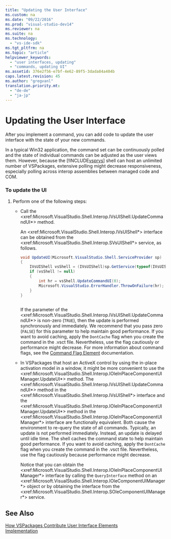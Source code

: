 ```yaml
---
title: "Updating the User Interface"
ms.custom: na
ms.date: "09/22/2016"
ms.prod: "visual-studio-dev14"
ms.reviewer: na
ms.suite: na
ms.technology: 
  - "vs-ide-sdk"
ms.tgt_pltfrm: na
ms.topic: "article"
helpviewer_keywords: 
  - "user interfaces, updating"
  - "commands, updating UI"
ms.assetid: 376e2f56-e7bf-4e62-89f5-3dada84a404b
caps.latest.revision: 45
ms.author: "gregvanl"
translation.priority.mt: 
  - "de-de"
  - "ja-jp"
---
```

# Updating the User Interface
After you implement a command, you can add code to update the user interface with the state of your new commands.  
  
 In a typical Win32 application, the command set can be continuously polled and the state of individual commands can be adjusted as the user views them. However, because the [!INCLUDE[vsprvs](../vs140/includes/vsprvs_md.md)] shell can host an unlimited number of VSPackages, extensive polling might decrease responsiveness, especially polling across interop assemblies between managed code and COM.  
  
### To update the UI  
  
1.  Perform one of the following steps:  
  
    -   Call the \<xref:Microsoft.VisualStudio.Shell.Interop.IVsUIShell.UpdateCommandUI*> method.  
  
         An \<xref:Microsoft.VisualStudio.Shell.Interop.IVsUIShell*> interface can be obtained from the \<xref:Microsoft.VisualStudio.Shell.Interop.SVsUIShell*> service, as follows.  
  
        ```c#  
        void UpdateUI(Microsoft.VisualStudio.Shell.ServiceProvider sp)  
        {  
            IVsUIShell vsShell = (IVsUIShell)sp.GetService(typeof(IVsUIShell));  
            if (vsShell != null)  
            {  
                int hr = vsShell.UpdateCommandUI(0);  
                Microsoft.VisualStudio.ErrorHandler.ThrowOnFailure(hr);  
            }  
        }  
  
        ```  
  
         If the parameter of the \<xref:Microsoft.VisualStudio.Shell.Interop.IVsUIShell.UpdateCommandUI*> is non-zero (`TRUE`), then the update is performed synchronously and immediately. We recommend that you pass zero (`FALSE`) for this parameter to help maintain good performance. If you want to avoid caching, apply the `DontCache` flag when you create the command in the .vsct file. Nevertheless, use the flag cautiously or performance might decrease. For more information about command flags, see the [Command Flag Element](../vs140/command-flag-element.md) documentation.  
  
    -   In VSPackages that host an ActiveX control by using the in-place activation model in a window, it might be more convenient to use the \<xref:Microsoft.VisualStudio.Shell.Interop.IOleInPlaceComponentUIManager.UpdateUI*> method. The \<xref:Microsoft.VisualStudio.Shell.Interop.IVsUIShell.UpdateCommandUI*> method in the \<xref:Microsoft.VisualStudio.Shell.Interop.IVsUIShell*> interface and the \<xref:Microsoft.VisualStudio.Shell.Interop.IOleInPlaceComponentUIManager.UpdateUI*> method in the \<xref:Microsoft.VisualStudio.Shell.Interop.IOleInPlaceComponentUIManager*> interface are functionally equivalent. Both cause the environment to re-query the state of all commands. Typically, an update is not performed immediately. Instead, an update is delayed until idle time. The shell caches the command state to help maintain good performance. If you want to avoid caching, apply the `DontCache` flag when you create the command in the .vsct file. Nevertheless, use the flag cautiously because performance might decrease.  
  
         Notice that you can obtain the \<xref:Microsoft.VisualStudio.Shell.Interop.IOleInPlaceComponentUIManager*> interface by calling the `QueryInterface` method on an \<xref:Microsoft.VisualStudio.Shell.Interop.IOleComponentUIManager*> object or by obtaining the interface from the \<xref:Microsoft.VisualStudio.Shell.Interop.SOleComponentUIManager*> service.  
  
## See Also  
 [How VSPackages Contribute User Interface Elements](../vs140/how-vspackages-add-user-interface-elements.md)   
 [Implementation](../vs140/command-implementation.md)